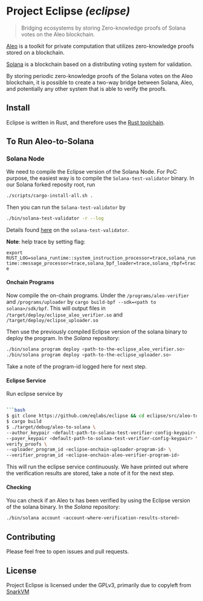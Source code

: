 # Project Eclipse _(eclipse)_
> Bridging ecosystems by storing Zero-knowledge proofs of Solana votes on the Aleo blockchain.

[Aleo](https://www.aleo.org/) is a toolkit for private computation that utilizes zero-knowledge proofs stored on a blockchain.

[Solana](https://solana.com/) is a blockchain based on a distributing voting system for validation.

By storing periodic zero-knowledge proofs of the Solana votes on the Aleo blockchain, it is possible to create a two-way bridge between Solana, Aleo, and potentially any other system that is able to verify the proofs.

## Install

Eclipse is written in Rust, and therefore uses the [Rust toolchain](https://www.rust-lang.org/tools/install).

## To Run Aleo-to-Solana

### Solana Node

We need to compile the Eclipse version of the Solana Node.
For PoC purpose, the easiest way is to compile the `Solana-test-validator` binary.
In our Solana forked reposity root, run

```sh
./scripts/cargo-install-all.sh .
```

Then you can run the `Solana-test-validator` by

```sh
./bin/solana-test-validator -r --log
```

Details found [here](https://docs.solana.com/developing/test-validator) on the `solana-test-validator`.

**Note**: help trace by setting flag:

`export RUST_LOG=solana_runtime::system_instruction_processor=trace,solana_runtime::message_processor=trace,solana_bpf_loader=trace,solana_rbpf=trace`

#### Onchain Programs

Now compile the on-chain programs. Under the `/programs/aleo-verifier` and
`/programs/uploader` by `cargo build-bpf --sdk=<path to solana>/sdk/bpf`. This will output files in
`/target/deploy/eclipse_aleo_verifier.so` and `/target/deploy/eclipse_uploader.so`

Then use the previously compiled Eclipse version of the solana binary to deploy the program.
In the _Solana_ repository:

```sh
./bin/solana program deploy <path-to-the-eclipse_aleo_verifier.so>
./bin/solana program deploy <path-to-the-eclipse_uploader.so>
```

Take a note of the program-id logged here for next step.

#### Eclipse Service

Run eclipse service by

```sh

```bash
$ git clone https://github.com/eqlabs/eclipse && cd eclipse/src/aleo-to-solana
$ cargo build
$ ./target/debug/aleo-to-solana \
--author_keypair <default-path-to-solana-test-verifier-config-keypair> \
--payer_keypair <default-path-to-solana-test-verifier-config-keypair> \
verify_proofs \
--uploader_program_id <eclipse-onchain-uploader-program-id> \
--verifier_program_id <eclipse-onchain-aleo-verifier-program-id>
```

This will run the eclipse service continuously.
We have printed out where the verification results are stored, take a note of it for the next step.

#### Checking

You can check if an Aleo tx has been verified by using the Eclipse version of the solana binary.
In the _Solana_ repository:

```sh
./bin/solana account <account-where-verification-results-stored>
```

## Contributing

Please feel free to open issues and pull requests.

## License

Project Eclipse is licensed under the GPLv3, primarily due to copyleft from [SnarkVM](https://github.com/AleoHQ/snarkvm/)

